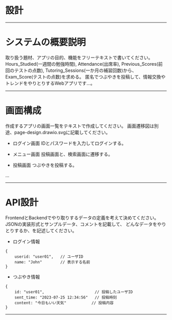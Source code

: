 # 設計

-----------------------------------------------------
# システムの概要説明

取り扱う題材、アプリの目的、機能をフリーテキストで書いてください。
Hours_Studied(一週間の勉強時間), Attendance(出席率), Previous_Scores(前回のテストの点数), Tutoring_Sessions(一か月の補習回数)から、Exam_Score(テストの点数)を求める。
<ex>
 匿名でつぶやきを投稿して、情報交換やトレンドをやりとりするWebアプリです...。

-----------------------------------------------------

# 画面構成

作成するアプリの画面一覧をテキストで作成してください。
画面遷移図は別途、page-design.drawio.svgに記載してください。

- ログイン画面
 IDとパスワードを入力してログインする。

- メニュー画面
 投稿画面と、検索画面に遷移する。

- 投稿画面
 つぶやきを投稿する。

...

-----------------------------------------------------

# API設計

FrontendとBackendでやり取りするデータの定義を考えて決めてください。
JSONの実装形式とサンプルデータ、コメントを記載して、
どんなデータをやりとりするか、を記述してください。

- ログイン情報
```
{
    userid: "user01",   // ユーザID
    name: "John"        // 表示する名前
}
```

- つぶやき情報
```
{
    id: "user01",                      // 投稿したユーザID
    sent_time: "2023-07-25 12:34:56"   // 投稿時刻
    content: "今日もいい天気"           // 投稿内容
}
```

-----------------------------------------------------
